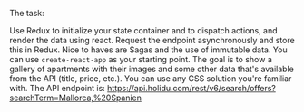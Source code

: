 The task:

Use Redux to initialize your state container and to dispatch actions, and render the data using react.
Request the endpoint asynchronously and store this in Redux.
Nice to haves are Sagas and the use of immutable data.
You can use `create-react-app` as your starting point.
The goal is to show a gallery of apartments with their images and some other data that's available from the API (title, price, etc.).
You can use any CSS solution you're familiar with.
The API endpoint is: https://api.holidu.com/rest/v6/search/offers?searchTerm=Mallorca,%20Spanien